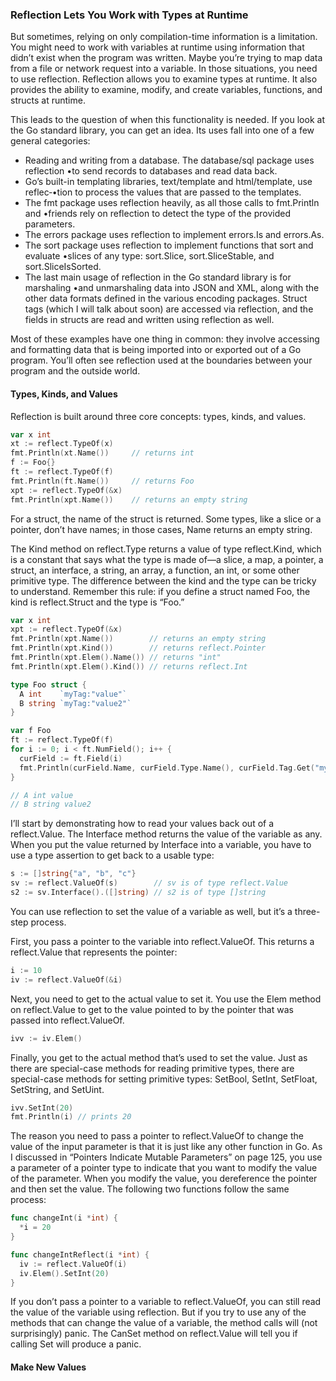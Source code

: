 ### Reflection Lets You Work with Types at Runtime

But sometimes, relying on only compilation-time information is a limitation. You might need to work with variables at runtime using information that didn’t exist when the program was written. Maybe you’re trying to map data from a file or network request into a variable. In those situations, you need to use reflection. Reflection allows you to examine types at runtime. It also provides the ability to examine, modify, and create variables, functions, and structs at runtime.

This leads to the question of when this functionality is needed. If you look at the Go standard library, you can get an idea. Its uses fall into one of a few general categories: 

- Reading and writing from a database. The database/sql package uses reflection •to send records to databases and read data back.
- Go’s built-in templating libraries, text/template and html/template, use reflec‐•tion to process the values that are passed to the templates.
- The fmt package uses reflection heavily, as all those calls to fmt.Println and •friends rely on reflection to detect the type of the provided parameters.
- The errors package uses reflection to implement errors.Is and errors.As.
- The sort package uses reflection to implement functions that sort and evaluate •slices of any type: sort.Slice, sort.SliceStable, and sort.SliceIsSorted.
- The last main usage of reflection in the Go standard library is for marshaling •and unmarshaling data into JSON and XML, along with the other data formats defined in the various encoding packages. Struct tags (which I will talk about soon) are accessed via reflection, and the fields in structs are read and written using reflection as well.

Most of these examples have one thing in common: they involve accessing and formatting data that is being imported into or exported out of a Go program. You’ll often see reflection used at the boundaries between your program and the outside world.

#### Types, Kinds, and Values

Reflection is built around three core concepts: types, kinds, and values.

```go
var x int 
xt := reflect.TypeOf(x) 
fmt.Println(xt.Name())     // returns int 
f := Foo{} 
ft := reflect.TypeOf(f) 
fmt.Println(ft.Name())     // returns Foo 
xpt := reflect.TypeOf(&x) 
fmt.Println(xpt.Name())    // returns an empty string
```

For a struct, the name of the struct is returned. Some types, like a slice or a pointer, don’t have names; in those cases, Name returns an empty string.

The Kind method on reflect.Type returns a value of type reflect.Kind, which is a constant that says what the type is made of—a slice, a map, a pointer, a struct, an interface, a string, an array, a function, an int, or some other primitive type. The difference between the kind and the type can be tricky to understand. Remember this rule: if you define a struct named Foo, the kind is reflect.Struct and the type is “Foo.”

```go
var x int 
xpt := reflect.TypeOf(&x) 
fmt.Println(xpt.Name())        // returns an empty string 
fmt.Println(xpt.Kind())        // returns reflect.Pointer 
fmt.Println(xpt.Elem().Name()) // returns "int" 
fmt.Println(xpt.Elem().Kind()) // returns reflect.Int
```

```go
type Foo struct {  
  A int    `myTag:"value"`   
  B string `myTag:"value2"`
}

var f Foo 
ft := reflect.TypeOf(f) 
for i := 0; i < ft.NumField(); i++ {  
  curField := ft.Field(i)   
  fmt.Println(curField.Name, curField.Type.Name(), curField.Tag.Get("myTag")) 
}

// A int value 
// B string value2
```

I’ll start by demonstrating how to read your values back out of a reflect.Value. The Interface method returns the value of the variable as any. When you put the value returned by Interface into a variable, you have to use a type assertion to get back to a usable type:

```go
s := []string{"a", "b", "c"} 
sv := reflect.ValueOf(s)        // sv is of type reflect.Value 
s2 := sv.Interface().([]string) // s2 is of type []string
```

You can use reflection to set the value of a variable as well, but it’s a three-step process.

First, you pass a pointer to the variable into reflect.ValueOf. This returns a reflect.Value that represents the pointer:

```go
i := 10 
iv := reflect.ValueOf(&i)
```

Next, you need to get to the actual value to set it. You use the Elem method on reflect.Value to get to the value pointed to by the pointer that was passed into reflect.ValueOf.

```go
ivv := iv.Elem()
```

Finally, you get to the actual method that’s used to set the value. Just as there are special-case methods for reading primitive types, there are special-case methods for setting primitive types: SetBool, SetInt, SetFloat, SetString, and SetUint.

```go
ivv.SetInt(20) 
fmt.Println(i) // prints 20
```

The reason you need to pass a pointer to reflect.ValueOf to change the value of the input parameter is that it is just like any other function in Go. As I discussed in “Pointers Indicate Mutable Parameters” on page 125, you use a parameter of a pointer type to indicate that you want to modify the value of the parameter. When you modify the value, you dereference the pointer and then set the value. The following two functions follow the same process:

```go
func changeInt(i *int) {   
  *i = 20 
} 

func changeIntReflect(i *int) {  
  iv := reflect.ValueOf(i)    
  iv.Elem().SetInt(20) 
}
```

If you don’t pass a pointer to a variable to reflect.ValueOf, you can still read the value of the variable using reflection. But if you try to use any of the methods that can change the value of a variable, the method calls will (not surprisingly) panic. The CanSet method on reflect.Value will tell you if calling Set will produce a panic.

#### Make New Values

